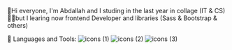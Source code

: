 👋Hi everyone, I'm Abdallah and I studing in the last year in collage (IT & CS)
👨‍💻but I learing now frontend Developer and libraries (Sass & Bootstrap & others)

🔨 Languages and Tools:
![icons (1)](https://github.com/user-attachments/assets/5a0500e3-a523-4eee-8d41-5554bbad6963)
![icons (2)](https://github.com/user-attachments/assets/985c6a5c-20c9-4038-9a98-8fc24ead6508)
![icons (3)](https://github.com/user-attachments/assets/de63cc09-a77f-40bf-a609-210dd287e4eb)
